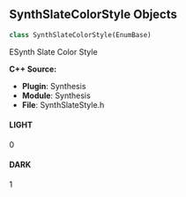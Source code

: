 ## SynthSlateColorStyle Objects

```python
class SynthSlateColorStyle(EnumBase)
```

ESynth Slate Color Style

**C++ Source:**

- **Plugin**: Synthesis
- **Module**: Synthesis
- **File**: SynthSlateStyle.h

<a id="unreal.SynthSlateColorStyle.LIGHT"></a>

#### LIGHT

0

<a id="unreal.SynthSlateColorStyle.DARK"></a>

#### DARK

1

<a id="unreal.PCGAttractMode"></a>